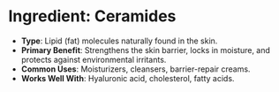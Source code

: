 # Ingredient: Ceramides
- **Type**: Lipid (fat) molecules naturally found in the skin.
- **Primary Benefit**: Strengthens the skin barrier, locks in moisture, and protects against environmental irritants.
- **Common Uses**: Moisturizers, cleansers, barrier-repair creams.
- **Works Well With**: Hyaluronic acid, cholesterol, fatty acids.
